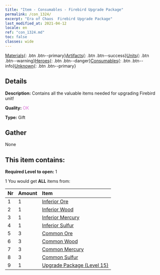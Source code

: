 ```yaml
---
title: "Item - Consumables - Firebird Upgrade Package"
permalink: /con_1324/
excerpt: "Era of Chaos  Firebird Upgrade Package"
last_modified_at: 2021-04-12
locale: en
ref: "con_1324.md"
toc: false
classes: wide
---
```

 [Materials](/Items/){: .btn .btn--primary}[Artifacts](/Items/Artifacts/){: .btn .btn--success}[Units](/Items/Units/){: .btn .btn--warning}[Heroes](/Items/Heroes/){: .btn .btn--danger}[Consumables](/Items/Consumables/){: .btn .btn--info}[Unknown](/Items/Unknown/){: .btn .btn--primary}

## Details
 **Description:** Contains all the valuable items needed for upgrading Firebird unit!

 **Quality:** <span style="color: #DA70D6">OK</span>

 **Type:** Gift

## Gather

  None

## This item contains:

 **Required Level to open:** 1

 1 You would get **ALL** items  from:

  | Nr | Amount |     Item    |
  |:---|:-------|:------------|
  | 1 | 1 | [Inferior Ore](/Items/mat_1/) | 
  | 2 | 1 | [Inferior Wood](/Items/mat_1/) | 
  | 3 | 1 | [Inferior Mercury](/Items/mat_2/) | 
  | 4 | 1 | [Inferior Sulfur](/Items/mat_3/) | 
  | 5 | 3 | [Common Ore](/Items/mat_6/) | 
  | 6 | 3 | [Common Wood](/Items/mat_7/) | 
  | 7 | 3 | [Common Mercury](/Items/mat_8/) | 
  | 8 | 3 | [Common Sulfur](/Items/mat_9/) | 
  | 9 | 1 | [Upgrade Package (Level 15)](/Items/con_1325/) | 
